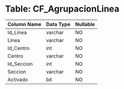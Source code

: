 # Table: CF_AgrupacionLinea

| Column Name | Data Type | Nullable |
|-------------|-----------|----------|
| Id_Linea | varchar | NO |
| Linea | varchar | NO |
| Id_Centro | int | NO |
| Centro | varchar | NO |
| Id_Seccion | int | NO |
| Seccion | varchar | NO |
| Activado | bit | NO |
